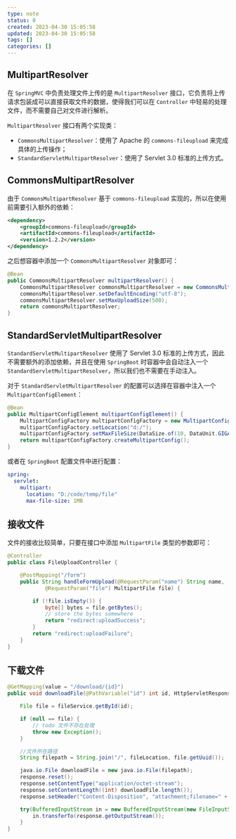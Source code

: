 ```yaml
---
type: note
status: 0
created: 2023-04-30 15:05:58
updated: 2023-04-30 15:05:58
tags: []
categories: []
---
```


## MultipartResolver

在 `SpringMVC` 中负责处理文件上传的是 `MultipartResolver` 接口，它负责将上传请求包装成可以直接获取文件的数据，使得我们可以在 `Controller` 中轻易的处理文件，而不需要自己对文件进行解析。

`MultipartResolver` 接口有两个实现类：

- `CommonsMultipartResolver`：使用了 Apache 的 `commons-fileupload` 来完成具体的上传操作；
- `StandardServletMultipartResolver`：使用了 Servlet 3.0 标准的上传方式。

## CommonsMultipartResolver

由于 `CommonsMultipartResolver` 基于 `commons-fileupload` 实现的，所以在使用前需要引入额外的依赖：

```xml
<dependency>
    <groupId>commons-fileupload</groupId>
    <artifactId>commons-fileupload</artifactId>
    <version>1.2.2</version>
</dependency>
```

之后想容器中添加一个 `CommonsMultipartResolver` 对象即可：

```java
@Bean
public CommonsMultipartResolver multipartResolver() {
	CommonsMultipartResolver commonsMultipartResolver = new CommonsMultipartResolver();
	commonsMultipartResolver.setDefaultEncoding("utf-8");
	commonsMultipartResolver.setMaxUploadSize(500);
	return commonsMultipartResolver;
}
```

## StandardServletMultipartResolver

`StandardServletMultipartResolver` 使用了 Servlet 3.0 标准的上传方式，因此不需要额外的添加依赖，并且在使用 `SpringBoot` 时容器中会自动注入一个 `StandardServletMultipartResolver`，所以我们也不需要在手动注入。

对于 `StandardServletMultipartResolver` 的配置可以选择在容器中注入一个 `MultipartConfigElement`：

```java
@Bean
public MultipartConfigElement multipartConfigElement() {
	MultipartConfigFactory multipartConfigFactory = new MultipartConfigFactory();
	multipartConfigFactory.setLocation("d:/");
	multipartConfigFactory.setMaxFileSize(DataSize.of(10, DataUnit.GIGABYTES));
	return multipartConfigFactory.createMultipartConfig();
}
```

或者在 `SpringBoot` 配置文件中进行配置：

```yaml
spring:
  servlet:
    multipart:
      location: "D:/code/temp/file"
      max-file-size: 1MB
```

## 接收文件

文件的接收比较简单，只要在接口中添加 `MultipartFile` 类型的参数即可：

```java
@Controller
public class FileUploadController {

    @PostMapping("/form")
    public String handleFormUpload(@RequestParam("name") String name,
            @RequestParam("file") MultipartFile file) {

        if (!file.isEmpty()) {
            byte[] bytes = file.getBytes();
            // store the bytes somewhere
            return "redirect:uploadSuccess";
        }
        return "redirect:uploadFailure";
    }
}
```

## 下载文件

```java
@GetMapping(value = "/download/{id}")
public void downloadFile(@PathVariable("id") int id, HttpServletResponse response) throws Exception {

	File file = fileService.getById(id);

	if (null == file) {
		// todo 文件不存在处理
		throw new Exception();
	}

	//文件所在路径
	String filepath = String.join("/", fileLocation, file.getUuid());

	java.io.File downloadFile = new java.io.File(filepath);
	response.reset();
	response.setContentType("application/octet-stream");
	response.setContentLength((int) downloadFile.length());
	response.setHeader("Content-Disposition", "attachment;filename=" + file.getName());

	try(BufferedInputStream in = new BufferedInputStream(new FileInputStream(downloadFile))) {
		in.transferTo(response.getOutputStream());
	}
}

```
